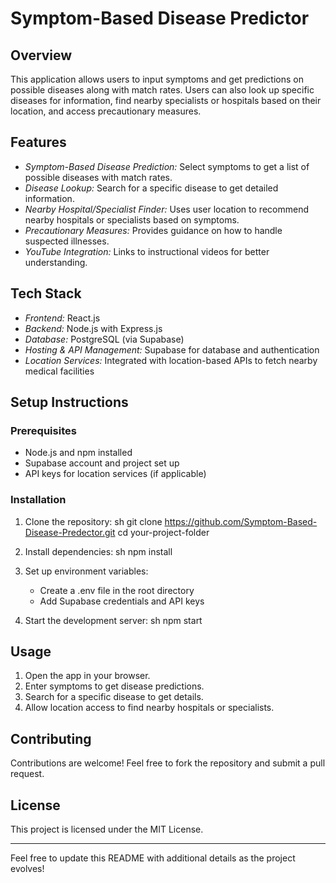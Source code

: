 # Symptom-Based Disease Predictor

## Overview
This application allows users to input symptoms and get predictions on possible diseases along with match rates. Users can also look up specific diseases for information, find nearby specialists or hospitals based on their location, and access precautionary measures.

## Features
- *Symptom-Based Disease Prediction:* Select symptoms to get a list of possible diseases with match rates.
- *Disease Lookup:* Search for a specific disease to get detailed information.
- *Nearby Hospital/Specialist Finder:* Uses user location to recommend nearby hospitals or specialists based on symptoms.
- *Precautionary Measures:* Provides guidance on how to handle suspected illnesses.
- *YouTube Integration:* Links to instructional videos for better understanding.

## Tech Stack
- *Frontend:* React.js
- *Backend:* Node.js with Express.js
- *Database:* PostgreSQL (via Supabase)
- *Hosting & API Management:* Supabase for database and authentication
- *Location Services:* Integrated with location-based APIs to fetch nearby medical facilities

## Setup Instructions
### Prerequisites
- Node.js and npm installed
- Supabase account and project set up
- API keys for location services (if applicable)

### Installation
1. Clone the repository:
   sh
   git clone https://github.com/Symptom-Based-Disease-Predector.git
   cd your-project-folder
   
2. Install dependencies:
   sh
   npm install
   
3. Set up environment variables:
   - Create a .env file in the root directory
   - Add Supabase credentials and API keys
4. Start the development server:
   sh
   npm start
   

## Usage
1. Open the app in your browser.
2. Enter symptoms to get disease predictions.
3. Search for a specific disease to get details.
4. Allow location access to find nearby hospitals or specialists.

## Contributing
Contributions are welcome! Feel free to fork the repository and submit a pull request.

## License
This project is licensed under the MIT License.

---
Feel free to update this README with additional details as the project evolves!
